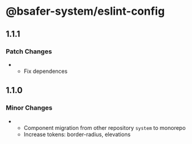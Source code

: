 # @bsafer-system/eslint-config

## 1.1.1

### Patch Changes

- - Fix dependences

## 1.1.0

### Minor Changes

- - Component migration from other repository `system` to monorepo
  - Increase tokens: border-radius, elevations
